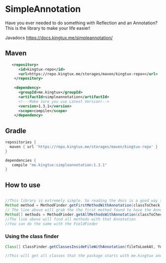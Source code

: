 # SimpleAnnotation
Have you ever needed to do something with Reflection and an Annotation? This is the library to make your life easier!

Javadocs https://docs.kingtux.me/simpleannotation/
## Maven
```xml
   <repository>
      <id>kingtux-repo</id>
      <url>https://repo.kingtux.me/storages/maven/kingtux-repo<</url>
    </repository>
    
    <dependency>
      <groupId>me.kingtux</groupId>
      <artifactId>simpleannotation</artifactId>
      <!---Make sure you use Latest Version!-->
      <version>1.3.1</version>
      <scope>compile</scope>
    </dependency>
```
## Gradle
```groovy
repositories {
  maven { url 'https://repo.kingtux.me/storages/maven/kingtux-repo' }
}

dependencies {
   compile "me.kingtux:simpleannotation:1.3.1"
}
```
## How to use
```java

//This library is extremely simple. So reading the docs is a good way to learn However, here are some examples
Method method = MethodFinder.getFirstMethodWithAnnotation(classToCheck.class, YourAnnotation.class);
// The line above will grab the the first method found to have the Annotation Specified
Method[] methods = MethodFinder.getAllMethodsWithAnnotation(classToCheck.class, YourAnnotation.class);
//The line above will find all methods with that Annotation
//You can do the same with the FieldFinder
```
### Using the class finder
```java
Class[] ClassFinder.getClassesInsideFileWithAnnotation(fileToLookAt, YourAnnotation.class, YourClassToExtend.class, "me.kingtux");

//This will get all classes that the package starts with me.kingtux and extends YourClassToExtend; 
```